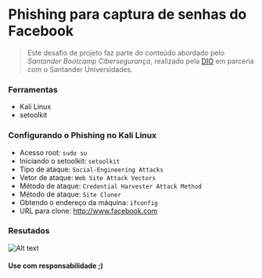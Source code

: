 # Phishing para captura de senhas do Facebook

>Este desafio de projeto faz parte do conteúdo abordado pelo *Santander Bootcamp Cibersegurança*,
>realizado pela [DIO](https://web.dio.me/track/santander-bootcamp-ciberseguranca?tab=about)
>em parceria com o Santander Universidades.

### Ferramentas

- Kali Linux
- setoolkit

### Configurando o Phishing no Kali Linux

- Acesso root: ``` sudo su ```
- Iniciando o setoolkit: ``` setoolkit ```
- Tipo de ataque: ``` Social-Engineering Attacks ```
- Vetor de ataque: ``` Web Site Attack Vectors ```
- Método de ataque: ```Credential Harvester Attack Method ```
- Método de ataque: ``` Site Cloner ```
- Obtendo o endereço da máquina: ``` ifconfig ```
- URL para clone: http://www.facebook.com

### Resutados

![Alt text](./passwd.png "Optional title")

#### Use com responsabilidade ;)
